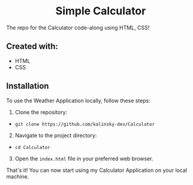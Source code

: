 <h1 align="center">Simple Calculator</h1>

The repo for the Calculator code-along using HTML, CSS!

## Created with: 
- HTML
- CSS

## Installation

To use the Weather Application locally, follow these steps:

1.  Clone the repository:

-   `git clone https://github.com/kalinsky-dev/Calculator`

2.   Navigate to the project directory:

-  `cd Calculator`

3.  Open the `index.html` file in your preferred web browser.

That's it! You can now start using my Calculator Application on your local machine.
